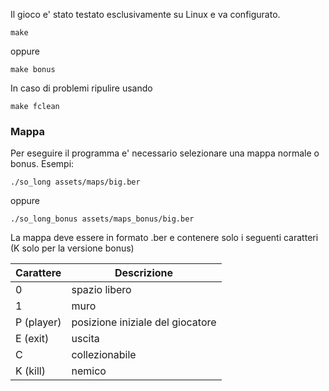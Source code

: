 Il gioco e' stato testato esclusivamente su Linux e va configurato. 
```
make
```
oppure
```
make bonus
```

In caso di problemi ripulire usando
```
make fclean
```

### Mappa
Per eseguire il programma e' necessario selezionare una mappa normale o bonus. Esempi:
```
./so_long assets/maps/big.ber
```
oppure
```
./so_long_bonus assets/maps_bonus/big.ber
```
La mappa deve essere in formato .ber e contenere solo i seguenti caratteri (K solo per la versione bonus)

| Carattere | Descrizione                                      |
| --------- | -----------------------------------------------|
| 0         | spazio libero |
| 1         | muro |
| P (player)| posizione iniziale del giocatore |
| E   (exit)| uscita |
| C         | collezionabile |
| K   (kill)| nemico |
